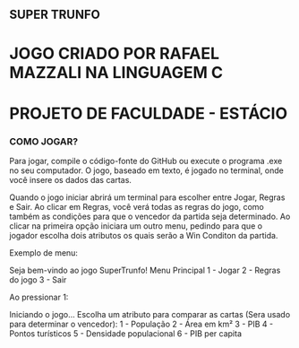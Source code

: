 ## SUPER TRUNFO
# JOGO CRIADO POR RAFAEL MAZZALI NA LINGUAGEM C
# PROJETO DE FACULDADE - ESTÁCIO


### COMO JOGAR?

Para jogar, compile o código-fonte do GitHub ou execute o programa .exe no seu computador. O jogo, baseado em texto, é jogado no terminal, onde você insere os dados das cartas.

Quando o jogo iniciar abrirá um terminal para escolher entre Jogar, Regras e Sair. 
Ao clicar em Regras, você verá todas as regras do jogo, como também as condições para que o vencedor da partida seja determinado. Ao clicar na primeira opção iniciara um outro menu, pedindo para que o jogador escolha dois atributos os quais serão a Win Conditon da partida.

Exemplo de menu:

Seja bem-vindo ao jogo SuperTrunfo!
Menu Principal
1 - Jogar
2 - Regras do jogo
3 - Sair

Ao pressionar 1: 

Iniciando o jogo...
Escolha um atributo para comparar as cartas (Sera usado para determinar o vencedor):
1 - População
2 - Área em km²
3 - PIB
4 - Pontos turísticos
5 - Densidade populacional
6 - PIB per capita

